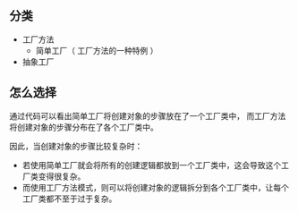 ## 分类
- 工厂方法
    - 简单工厂（ 工厂方法的一种特例 ）
- 抽象工厂

## 怎么选择
通过代码可以看出简单工厂将创建对象的步骤放在了一个工厂类中，
而工厂方法将创建对象的步骤分布在了各个工厂类中。

因此，当创建对象的步骤比较复杂时：
- 若使用简单工厂就会将所有的创建逻辑都放到一个工厂类中，这会导致这个工厂类变得很复杂。
- 而使用工厂方法模式，则可以将创建对象的逻辑拆分到各个工厂类中，让每个工厂类都不至于过于复杂。
